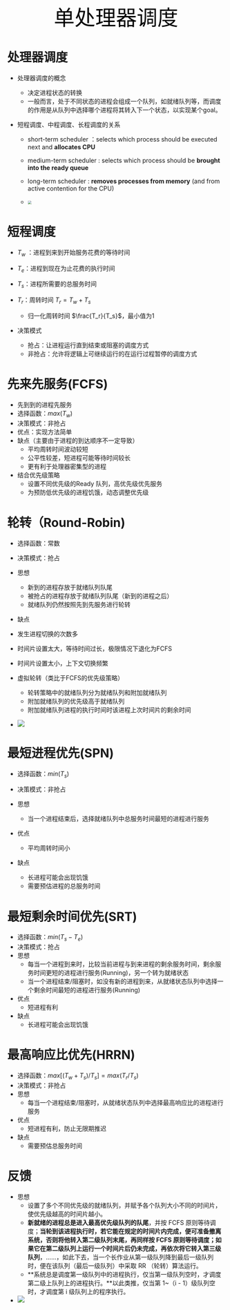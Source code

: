 <center><font face="黑体" color=black size=7>单处理器调度</font></center>

# 处理器调度

- 处理器调度的概念
  - 决定进程状态的转换
  - 一般而言，处于不同状态的进程会组成一个队列，如就绪队列等，而调度的作用是从队列中选择哪个进程将其转入下一个状态，以实现某个goal。

- 短程调度、中程调度、长程调度的关系

  - short-term scheduler ：selects which process should be executed next and **allocates CPU**
  - medium-term scheduler : selects which process should be **brought into the ready queue**
  - long-term scheduler : **removes processes from memory** (and from active contention for the CPU)

  - <img src="http://image.haiyang1218.cn/images/os_schdeule_1.png" style="zoom:50%;" />    



# 短程调度

- $T_w$ ：进程到来到开始服务花费的等待时间
- $T_e$：进程到现在为止花费的执行时间
- $T_s$：进程所需要的总服务时间
- $T_r$：周转时间 $T_r = T_w+T_s$
  - 归一化周转时间 $\frac{T_r}{T_s}$，最小值为1

- 决策模式
  - 抢占：让进程运行直到结束或阻塞的调度方式  
  - 非抢占：允许将逻辑上可继续运行的在运行过程暂停的调度方式

# 先来先服务(FCFS)

- 先到到的进程先服务
- 选择函数：$max(T_w)$
- 决策模式：非抢占
- 优点：实现方法简单
- 缺点（主要由于进程的到达顺序不一定导致）
  - 平均周转时间波动较短
  - 公平性较差，短进程可能等待时间较长
  - 更有利于处理器密集型的进程
- 结合优先级策略
  - 设置不同优先级的Ready 队列，高优先级优先服务
  - 为预防低优先级的进程饥饿，动态调整优先级



# 轮转（Round-Robin)

- 选择函数：常数
- 决策模式：抢占
- 思想
  - 新到的进程存放于就绪队列队尾
  - 被抢占的进程存放于就绪队列队尾（新到的进程之后）
  - 就绪队列仍然按照先到先服务进行轮转
-  缺点
  - 发生进程切换的次数多
  - 时间片设置太大，等待时间过长，极限情况下退化为FCFS
  - 时间片设置太小，上下文切换频繁

- 虚拟轮转（类比于FCFS的优先级策略）
  - 轮转策略中的就绪队列分为就绪队列和附加就绪队列
  - 附加就绪队列的优先级高于就绪队列
  - 附加就绪队列进程的执行时间时该进程上次时间片的剩余时间
- ![](http://image.haiyang1218.cn/images/os_schedule_2.png)



# 最短进程优先(SPN)

- 选择函数：$min(T_s)$
- 决策模式：非抢占

- 思想
  - 当一个进程结束后，选择就绪队列中总服务时间最短的进程进行服务
- 优点
  - 平均周转时间小
- 缺点
  - 长进程可能会出现饥饿
  - 需要预估进程的总服务时间



# 最短剩余时间优先(SRT)

- 选择函数：$min(T_s-T_e)$
- 决策模式：抢占
- 思想
  - 每当一个进程到来时，比较当前进程与到来进程的剩余服务时间，剩余服务时间更短的进程进行服务(Running)，另一个转为就绪状态
  - 当一个进程结束/阻塞时，如没有新的进程到来，从就绪状态队列中选择一个剩余时间最短的进程进行服务(Running)
- 优点
  - 短进程有利
- 缺点
  - 长进程可能会出现饥饿



# 最高响应比优先(HRRN)

- 选择函数：$max[(T_w+T_s)/T_s]=max(T_r/T_s)$
- 决策模式：非抢占
- 思想
  - 每当一个进程结束/阻塞时，从就绪状态队列中选择最高响应比的进程进行服务
- 优点
  - 短进程有利，防止无限期推迟
- 缺点
  - 需要预估总服务时间



# 反馈

- 思想
  - 设置了多个不同优先级的就绪队列，并赋予各个队列大小不同的时间片，使优先级越高的时间片越小。
  - **新就绪的进程总是进入最高优先级队列的队尾**，并按 FCFS 原则等待调度；**当轮到该进程执行时，若它能在规定的时间片内完成，便可准备撤离系统，否则将他转入第二级队列末尾，再同样按 FCFS 原则等待调度；如果它在第二级队列上运行一个时间片后仍未完成，再依次将它转入第三级队列**，……，如此下去，当一个长作业从第一级队列降到最后一级队列时，便在该队列（最后一级队列）中采取 RR （轮转）算法运行。
  - **系统总是调度第一级队列中的进程执行，仅当第一级队列空时，才调度第二级上队列上的进程执行。**以此类推，仅当第 1~（i - 1）级队列空时，才调度第 i 级队列上的程序执行。
- ![](http://image.haiyang1218.cn/images/os_schedule_3.png)







